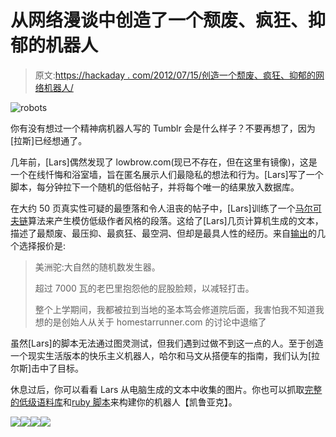 # 从网络漫谈中创造了一个颓废、疯狂、抑郁的机器人

> 原文:[https://hackaday . com/2012/07/15/创造一个颓废、疯狂、抑郁的网络机器人/](https://hackaday.com/2012/07/15/creating-a-decadent-insane-and-depressed-robot-from-internet-ramblings/)

![](../Images/77f68668f734e09d0d6e6302b4202b13.png "robots")

你有没有想过一个精神病机器人写的 Tumblr 会是什么样子？不要再想了，因为[拉斯]已经想通了。

几年前，[Lars]偶然发现了 lowbrow.com(现已不存在，但在这里有镜像)，这是一个在线忏悔和浴室墙，旨在匿名展示人们最隐私的想法和行为。[Lars]写了一个脚本，每分钟拉下一个随机的低俗帖子，并将每个唯一的结果放入数据库。

在大约 50 页真实性可疑的最堕落和令人沮丧的帖子中，[Lars]训练了一个[马尔可夫链](http://en.wikipedia.org/wiki/Markov_chain)算法来产生模仿低级作者风格的段落。这给了[Lars]几页计算机生成的文本，描述了最颓废、最压抑、最疯狂、最空洞、但却是最具人性的经历。来自[输出](http://retro.hackaday.com/assets/out.txt)的几个选择报价是:

> 美洲驼:大自然的随机数发生器。
> 
> 超过 7000 瓦的老巴里抱怨他的屁股脸颊，以减轻打击。
> 
> 整个上学期间，我都被拉到当地的圣本笃会修道院后面，我害怕我不知道我想的是创始人从关于 homestarrunner.com 的讨论中退缩了

虽然[Lars]的脚本无法通过图灵测试，但我们遇到过做不到这一点的人。至于创造一个现实生活版本的快乐主义机器人，哈尔和马文从搭便车的指南，我们认为[拉尔斯]击中了目标。

休息过后，你可以看看 Lars 从电脑生成的文本中收集的图片。你也可以抓取[完整的低级语料库](http://retro.hackaday.com/assets/lowbrow_dump.txt.gz)和[ruby 脚本](http://retro.hackaday.com/assets/markov.rb)来构建你的机器人【凯鲁亚克】。

[![](../Images/e09f9cf26204a88fee479a289002faae.png)](https://hackaday.com/wp-content/uploads/2012/07/panel_1.jpg)[![](../Images/a98a64a10a03da7e6950a40c9205134a.png)](https://hackaday.com/wp-content/uploads/2012/07/panel_2.jpg)[![](../Images/1165416b1be243d49e44c4ce5d4ace26.png)](https://hackaday.com/wp-content/uploads/2012/07/panel_3.jpg)[![](../Images/b7da83940f004c2c6885545cd98653b9.png)](https://hackaday.com/wp-content/uploads/2012/07/panel_4.jpg)